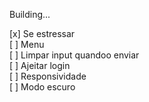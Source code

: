Building...
<!-- Refazer topBar -->
<!-- Refazer topBar -->
<!-- Mudado -->

[x] Se estressar <br>
[ ] Menu <br>
[ ] Limpar input quandoo enviar <br>
[ ] Ajeitar login <br>
[ ] Responsividade <br>
[ ] Modo escuro <br>
